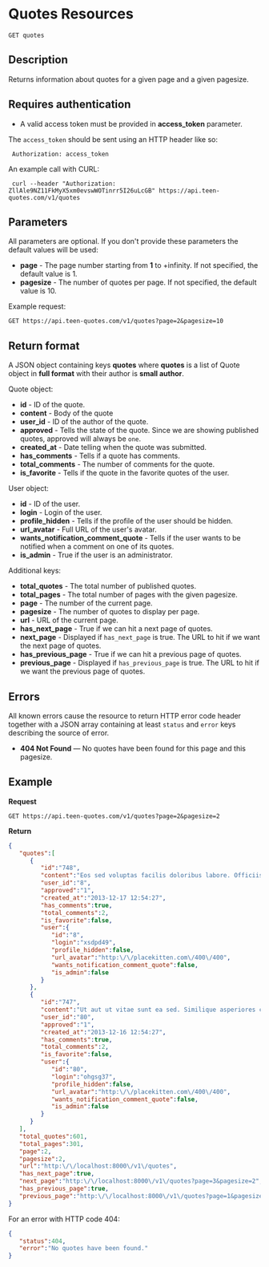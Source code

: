 # Quotes Resources

    GET quotes

## Description
Returns information about quotes for a given page and a given pagesize.

## Requires authentication
* A valid access token must be provided in **access_token** parameter.

The `access_token` should be sent using an HTTP header like so:

     Authorization: access_token

An example call with CURL:

     curl --header "Authorization: ZllAle9NZ11FkMyX5xm0evswWOTinrr5I26uLcGB" https://api.teen-quotes.com/v1/quotes

## Parameters
All parameters are optional. If you don't provide these parameters the default values will be used:

- **page** - The page number starting from **1** to +infinity. If not specified, the default value is 1.
- **pagesize** - The number of quotes per page. If not specified, the default value is 10.

Example request:

    GET https://api.teen-quotes.com/v1/quotes?page=2&pagesize=10

## Return format
A JSON object containing keys **quotes** where **quotes** is a list of Quote object in **full format** with their author is **small author**.

Quote object:

- **id** - ID of the quote.
- **content** - Body of the quote
- **user_id** - ID of the author of the quote.
- **approved** - Tells the state of the quote. Since we are showing published quotes, approved will always be `one`.
- **created_at** - Date telling when the quote was submitted.
- **has_comments** - Tells if a quote has comments.
- **total_comments** - The number of comments for the quote.
- **is_favorite** - Tells if the quote in the favorite quotes of the user.


User object:

- **id** - ID of the user.
- **login** - Login of the user.
- **profile_hidden** - Tells if the profile of the user should be hidden.
- **url_avatar** - Full URL of the user's avatar.
- **wants_notification_comment_quote** - Tells if the user wants to be notified when a comment on one of its quotes.
- **is_admin** - True if the user is an administrator.

Additional keys:

- **total_quotes** - The total number of published quotes.
- **total_pages** - The total number of pages with the given pagesize.
- **page** - The number of the current page.
- **pagesize** - The number of quotes to display per page.
- **url** - URL of the current page.
- **has_next_page** - True if we can hit a next page of quotes.
- **next_page** - Displayed if `has_next_page` is true. The URL to hit if we want the next page of quotes.
- **has_previous_page** - True if we can hit a previous page of quotes.
- **previous_page** - Displayed if `has_previous_page` is true. The URL to hit if we want the previous page of quotes.

## Errors
All known errors cause the resource to return HTTP error code header together with a JSON array containing at least `status` and `error` keys describing the source of error.

- **404 Not Found** — No quotes have been found for this page and this pagesize.

## Example
**Request**

    GET https://api.teen-quotes.com/v1/quotes?page=2&pagesize=2

**Return**
``` json
{
   "quotes":[
      {
         "id":"748",
         "content":"Eos sed voluptas facilis doloribus labore. Officiis debitis distinctio qui saepe non. Error officia adipisci facilis suscipit nisi. Aut nulla quo nesciunt consequatur sit non.",
         "user_id":"8",
         "approved":"1",
         "created_at":"2013-12-17 12:54:27",
         "has_comments":true,
         "total_comments":2,
         "is_favorite":false,
         "user":{
            "id":"8",
            "login":"xsdpd49",
            "profile_hidden":false,
            "url_avatar":"http:\/\/placekitten.com\/400\/400",
            "wants_notification_comment_quote":false,
            "is_admin":false
         }
      },
      {
         "id":"747",
         "content":"Ut aut ut vitae sunt ea sed. Similique asperiores culpa minima perferendis.",
         "user_id":"80",
         "approved":"1",
         "created_at":"2013-12-16 12:54:27",
         "has_comments":true,
         "total_comments":2,
         "is_favorite":false,
         "user":{
            "id":"80",
            "login":"ohgsg37",
            "profile_hidden":false,
            "url_avatar":"http:\/\/placekitten.com\/400\/400",
            "wants_notification_comment_quote":false,
            "is_admin":false
         }
      }
   ],
   "total_quotes":601,
   "total_pages":301,
   "page":2,
   "pagesize":2,
   "url":"http:\/\/localhost:8000\/v1\/quotes",
   "has_next_page":true,
   "next_page":"http:\/\/localhost:8000\/v1\/quotes?page=3&pagesize=2",
   "has_previous_page":true,
   "previous_page":"http:\/\/localhost:8000\/v1\/quotes?page=1&pagesize=2"
}
```

For an error with HTTP code 404:
``` json
{
   "status":404,
   "error":"No quotes have been found."
}
```